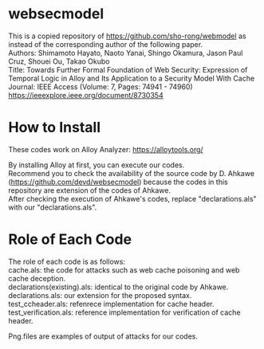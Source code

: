 # websecmodel
This is a copied repository of https://github.com/sho-rong/webmodel as instead of the corresponding author of the following paper.  
Authors: Shimamoto Hayato, Naoto Yanai, Shingo Okamura, Jason Paul Cruz, Shouei Ou, Takao Okubo  
Title: Towards Further Formal Foundation of Web Security: Expression of Temporal Logic in Alloy and Its Application to a Security Model With Cache  
Journal: IEEE Access (Volume: 7, Pages: 74941 - 74960)  
https://ieeexplore.ieee.org/document/8730354  

# How to Install
These codes work on Alloy Analyzer: https://alloytools.org/  

By installing Alloy at first, you can execute our codes.  
Recommend you to check the availability of the source code by D. Ahkawe (https://github.com/devd/websecmodel) because the codes in this repository are extension of the codes of Ahkawe.  
After checking the execution of Ahkawe's codes, replace "declarations.als" with our "declarations.als".  

# Role of Each Code
The role of each code is as follows:  
cache.als: the code for attacks such as web cache poisoning and web cache deception.  
declarations(existing).als: identical to the original code by Ahkawe.  
declarations.als: our extension for the proposed syntax.  
test_ccheader.als: refenrece implementation for cache header.  
test_verification.als: reference implementation for verification of cache header.  

Png.files are examples of output of attacks for our codes.  
